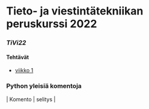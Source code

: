 # Tieto- ja viestintätekniikan peruskurssi 2022
### _TiVi22_

#### Tehtävät
- [viikko 1](./viikko_1)


### Python yleisiä komentoja

| Komento | selitys |